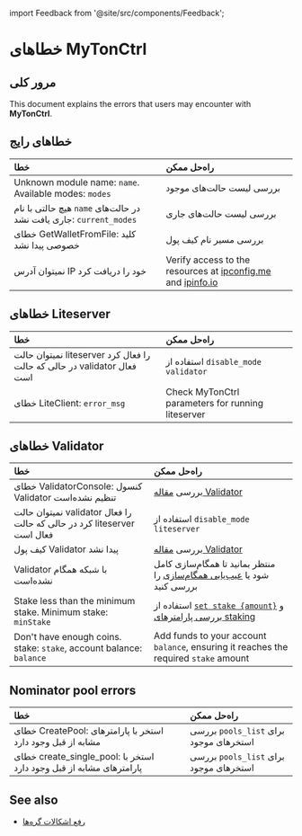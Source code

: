 import Feedback from '@site/src/components/Feedback';

# خطاهای MyTonCtrl

## مرور کلی

This document explains the errors that users may encounter with **MyTonCtrl**.

## خطاهای رایج

| خطا                                                                                                   | راه‌حل ممکن                                                                                                                                   |
| :---------------------------------------------------------------------------------------------------- | :-------------------------------------------------------------------------------------------------------------------------------------------- |
| Unknown module name: `name`. Available modes: `modes` | بررسی لیست حالت‌های موجود                                                                                                                     |
| هیچ حالتی با نام `name` در حالت‌های جاری یافت نشد: `current_modes`                    | بررسی لیست حالت‌های جاری                                                                                                                      |
| خطای GetWalletFromFile: کلید خصوصی پیدا نشد                                           | بررسی مسیر نام کیف پول                                                                                                                        |
| نمیتوان آدرس IP خود را دریافت کرد                                                                     | Verify access to the resources at [ipconfig.me](https://ifconfig.me/ip) and [ipinfo.io](https://ipinfo.io/ip) |

## خطاهای Liteserver

| خطا                                                                    | راه‌حل ممکن                                       |
| :--------------------------------------------------------------------- | :------------------------------------------------ |
| نمیتوان حالت liteserver را فعال کرد در حالی که حالت validator فعال است | استفاده از `disable_mode validator`               |
| خطای LiteClient: `error_msg`                           | Check MyTonCtrl parameters for running liteserver |

## خطاهای Validator

| خطا                                                                                                                 | راه‌حل ممکن                                                                                                                                                                                                  |
| :------------------------------------------------------------------------------------------------------------------ | :----------------------------------------------------------------------------------------------------------------------------------------------------------------------------------------------------------- |
| خطای ValidatorConsole: کنسول Validator تنظیم نشده‌است                                               | بررسی [مقاله Validator](/v3/guidelines/nodes/nodes-troubleshooting#validator-console-is-not-settings)                                                                                                        |
| نمیتوان حالت validator را فعال کرد در حالی که حالت liteserver فعال است                                              | استفاده از `disable_mode liteserver`                                                                                                                                                                         |
| کیف پول Validator پیدا نشد                                                                                          | بررسی [مقاله Validator](/v3/guidelines/nodes/running-nodes/validator-node#view-the-list-of-wallets)                                                                                                          |
| Validator با شبکه همگام نشده‌است                                                                                    | منتظر بمانید تا همگام‌سازی کامل شود یا [عیب‌یابی همگام‌سازی](/v3/guidelines/nodes/nodes-troubleshooting#about-no-progress-in-node-synchronization-within-3-hours) را بررسی کنید                              |
| Stake less than the minimum stake. Minimum stake: `minStake`                        | استفاده از [`set stake {amount}`](/v3/guidelines/nodes/running-nodes/validator-node#your-validator-is-now-ready) و [بررسی پارامترهای staking](/v3/documentation/network/configs/blockchain-configs#param-17) |
| Don't have enough coins. stake: `stake`, account balance: `balance` | Add funds to your account `balance`, ensuring it reaches the required `stake` amount                                                                                                                         |

## Nominator pool errors

| خطا                                                                                                                           | راه‌حل ممکن                            |
| :---------------------------------------------------------------------------------------------------------------------------- | :------------------------------------- |
| خطای CreatePool: استخر با پارامترهای مشابه از قبل وجود دارد                                                   | بررسی `pools_list` برای استخرهای موجود |
| خطای create_single_pool: استخر با پارامترهای مشابه از قبل وجود دارد | بررسی `pools_list` برای استخرهای موجود |

## See also

- [رفع اشکالات گره‌ها](/v3/guidelines/nodes/nodes-troubleshooting) <Feedback />
  <Feedback />

